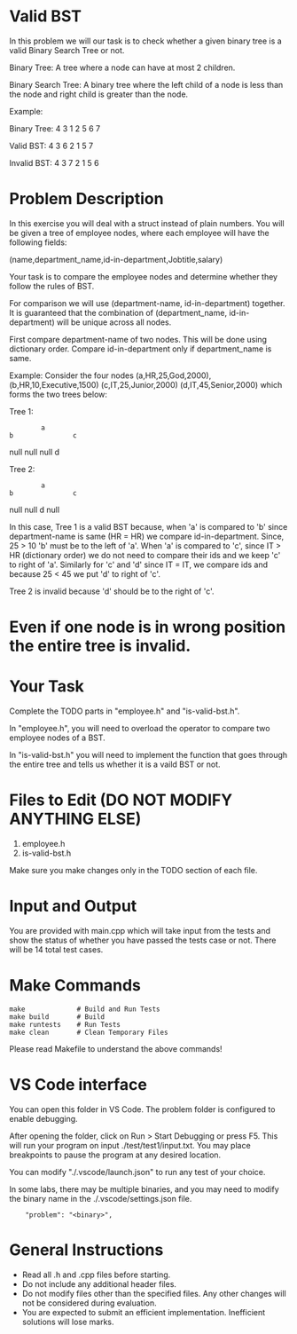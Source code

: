 # Valid BST

In this problem we will our task is to check whether a given binary tree is a valid Binary Search Tree or not.

Binary Tree: A tree where a node can have at most 2 children.

Binary Search Tree: A binary tree where the left child of a node is less than the node and right child is greater than the node.

Example:

Binary Tree:
                4
        3               1
    2       5       6       7

Valid BST:
                4
        3               6
    2       1       5       7
    
Invalid BST:
                4
        3               7
    2       1       5       6
    
    

# Problem Description

In this exercise you will deal with a struct instead of plain numbers. You will be given a tree of employee nodes, where each employee will have the following fields: 

(name,department_name,id-in-department,Jobtitle,salary)

Your task is to compare the employee nodes and determine whether they follow the rules of BST.

For comparison we will use (department-name, id-in-department) together. It is guaranteed that the combination of (department_name, id-in-department) will be unique across all nodes.

First compare department-name of two nodes. This will be done using dictionary order. Compare id-in-department only if department_name is same.

Example: Consider the four nodes (a,HR,25,God,2000), (b,HR,10,Executive,1500) (c,IT,25,Junior,2000) (d,IT,45,Senior,2000) which forms the two trees below:

Tree 1:

            a
    b               c
null    null    null    d
    

Tree 2:
            
            a
    b               c
null    null    d       null
        

In this case, Tree 1 is a valid BST because, when 'a' is compared to 'b' since department-name is same (HR = HR) we compare id-in-department. Since, 25 > 10 'b' must be to the left of 'a'. When 'a' is compared to 'c', since IT > HR (dictionary order) we do not need to compare their ids and we keep 'c' to right of 'a'. Similarly for 'c' and 'd' since IT = IT, we compare ids and because 25 < 45 we put 'd' to right of 'c'.

Tree 2 is invalid because 'd' should be to the right of 'c'. 

# Even if one node is in wrong position the entire tree is invalid.


# Your Task

Complete the TODO parts in "employee.h" and "is-valid-bst.h".

In "employee.h", you will need to overload the operator to compare two employee nodes of a BST.

In "is-valid-bst.h" you will need to implement the function that goes through the entire tree and tells us whether it is a vaild BST or not.


# Files to Edit (DO NOT MODIFY ANYTHING ELSE)

1. employee.h
2. is-valid-bst.h

Make sure you make changes only in the TODO section of each file.

# Input and Output

You are provided with main.cpp which will take input from the tests and show the status of whether you have passed the tests case or not. There will be 14 total test cases.

# Make Commands

```
make             # Build and Run Tests
make build       # Build
make runtests    # Run Tests
make clean       # Clean Temporary Files
```
Please read Makefile to understand the above commands!

# VS Code interface

You can open this folder in VS Code. The problem folder is configured 
to enable debugging.

After opening the folder, click on Run > Start Debugging or press F5.
This will run your program on input ./test/test1/input.txt.
You may place breakpoints to pause the program at any desired location.

You can modify "./.vscode/launch.json" to run any test of your choice.

In some labs, there may be multiple binaries, and you may need to modify 
the binary name in the ./.vscode/settings.json file.

```
    "problem": "<binary>",
```

# General Instructions

- Read all .h and .cpp files before starting.
- Do not include any additional header files.
- Do not modify files other than the specified files. Any other changes 
  will not be considered during evaluation.
- You are expected to submit an efficient implementation. Inefficient 
  solutions will lose marks.

